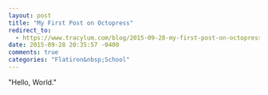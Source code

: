```yaml
---
layout: post
title: "My First Post on Octopress"
redirect_to:
  - https://www.tracylum.com/blog/2015-09-28-my-first-post-on-octopress/
date: 2015-09-28 20:35:57 -0400
comments: true
categories: "Flatiron&nbsp;School"
---
```

"Hello, World."
